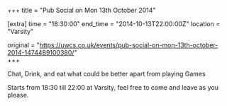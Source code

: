 +++
title = "Pub Social on Mon 13th October 2014"

[extra]
time = "18:30:00"
end_time = "2014-10-13T22:00:00Z"
location = "Varsity"

original = "https://uwcs.co.uk/events/pub-social-on-mon-13th-october-2014-1474489100380/"    
+++

Chat, Drink, and eat what could be better apart from playing Games

Starts from 18:30 till 22:00 at Varsity, feel free to come and leave as you please.

